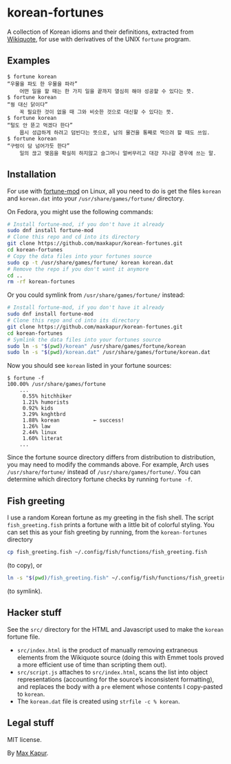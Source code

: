 # korean-fortunes

A collection of Korean idioms and their definitions, extracted from [Wikiquote](https://ko.wikiquote.org/wiki/%ED%95%9C%EA%B5%AD_%EC%86%8D%EB%8B%B4), for use with derivatives of the UNIX `fortune` program.

## Examples

````text
$ fortune korean
“우물을 파도 한 우물을 파라”
    어떤 일을 할 때는 한 가지 일을 끝까지 열심히 해야 성공할 수 있다는 뜻.
$ fortune korean
“꿩 대신 닭이다”
    꼭 필요한 것이 없을 때 그와 비슷한 것으로 대신할 수 있다는 뜻.
$ fortune korean
“털도 안 뜯고 먹겠다 한다”
    몹시 성급하게 하려고 덤빈다는 뜻으로, 남의 물건을 통째로 먹으려 할 때도 쓰임.
$ fortune korean
“구렁이 담 넘어가듯 한다”
    일의 끊고 맺음을 확실히 하지않고 슬그머니 얼버무리고 대강 지나갈 경우에 쓰는 말.
````

## Installation

For use with [fortune-mod](https://github.com/shlomif/fortune-mod) on Linux, all you need to do is get the files `korean` and `korean.dat` into your `/usr/share/games/fortune/` directory.

On Fedora, you might use the following commands:

````bash
# Install fortune-mod, if you don't have it already
sudo dnf install fortune-mod
# Clone this repo and cd into its directory
git clone https://github.com/maxkapur/korean-fortunes.git
cd korean-fortunes
# Copy the data files into your fortunes source
sudo cp -t /usr/share/games/fortune/ korean korean.dat
# Remove the repo if you don't want it anymore
cd ..
rm -rf korean-fortunes
````
Or you could symlink from `/usr/share/games/fortune/` instead:

````bash
# Install fortune-mod, if you don't have it already
sudo dnf install fortune-mod
# Clone this repo and cd into its directory
git clone https://github.com/maxkapur/korean-fortunes.git
cd korean-fortunes
# Symlink the data files into your fortunes source
sudo ln -s "$(pwd)/korean" /usr/share/games/fortune/korean
sudo ln -s "$(pwd)/korean.dat" /usr/share/games/fortune/korean.dat
````

Now you should see `korean` listed in your fortune sources:

````text
$ fortune -f
100.00% /usr/share/games/fortune
    ...
     0.55% hitchhiker
     1.21% humorists
     0.92% kids
     3.29% knghtbrd
     1.88% korean           ← success!
     1.26% law
     2.44% linux
     1.60% literat
    ...
````

Since the fortune source directory differs from distribution to distribution,
you may need to modify the commands above. For example, Arch uses
`/usr/share/fortune/` instead of `/usr/share/games/fortune/`. You can
determine which directory fortune checks by running `fortune -f`.

## Fish greeting

I use a random Korean fortune as my greeting in the fish shell. The script `fish_greeting.fish`
prints a fortune with a little bit of colorful styling. You can set this as your fish greeting
by running, from the `korean-fortunes` directory

````bash
cp fish_greeting.fish ~/.config/fish/functions/fish_greeting.fish
````

(to copy), or

````bash
ln -s "$(pwd)/fish_greeting.fish" ~/.config/fish/functions/fish_greeting.fish
````

(to symlink).

## Hacker stuff

See the `src/` directory for the HTML and Javascript used to make the `korean` fortune file.

- `src/index.html` is the product of manually removing extraneous elements from the Wikiquote source (doing this with Emmet tools proved a more efficient use of time than scripting them out).
- `src/script.js` attaches to `src/index.html`, scans the list into object representations (accounting for the source’s inconsistent formatting), and replaces the body with a `pre` element whose contents I copy-pasted to `korean`.
- The `korean.dat` file is created using `strfile -c % korean`.

## Legal stuff

MIT license.

By [Max Kapur](https://maxkapur.com).
